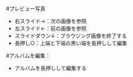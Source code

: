 #プレビュー写真

- 右スライド→：次の画像を参照
- 左スライド←：前の画像を参照
- スライドダウン↓：ブラウジング画像を終了する
- 長押し○：上端と下端の黒い端を長押しして編集

#アルバムを編集：

- アルバムを長押しして編集する